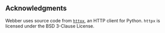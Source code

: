 ## Acknowledgments
Webber uses source code from [`httpx`](https://www.python-httpx.org/), an HTTP client for Python. `httpx` is licensed under the BSD 3-Clause License.
